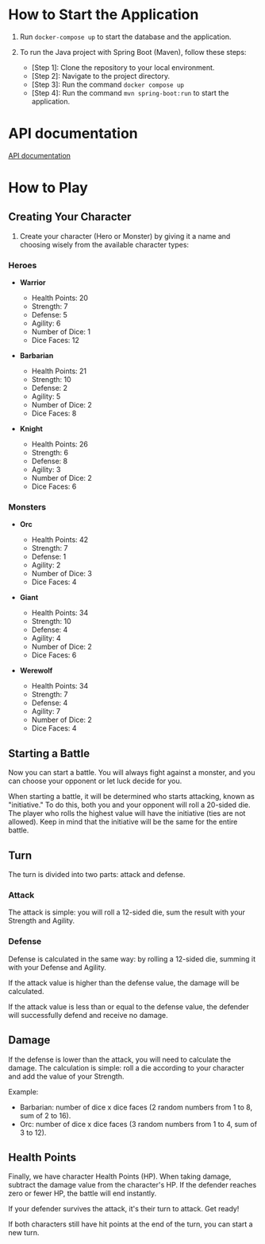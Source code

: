 # How to Start the Application

1. Run `docker-compose up` to start the database and the application.

2. To run the Java project with Spring Boot (Maven), follow these steps:
    - [Step 1]: Clone the repository to your local environment.
    - [Step 2]: Navigate to the project directory.
    - [Step 3]: Run the command `docker compose up`
    - [Step 4]: Run the command `mvn spring-boot:run` to start the application.

# API documentation

[API documentation](https://documenter.getpostman.com/view/29520786/2s9YC4WDd7)

# How to Play

## Creating Your Character

1. Create your character (Hero or Monster) by giving it a name and choosing wisely from the available character types:

### Heroes

- **Warrior**
    - Health Points: 20
    - Strength: 7
    - Defense: 5
    - Agility: 6
    - Number of Dice: 1
    - Dice Faces: 12

- **Barbarian**
    - Health Points: 21
    - Strength: 10
    - Defense: 2
    - Agility: 5
    - Number of Dice: 2
    - Dice Faces: 8

- **Knight**
    - Health Points: 26
    - Strength: 6
    - Defense: 8
    - Agility: 3
    - Number of Dice: 2
    - Dice Faces: 6

### Monsters

- **Orc**
    - Health Points: 42
    - Strength: 7
    - Defense: 1
    - Agility: 2
    - Number of Dice: 3
    - Dice Faces: 4

- **Giant**
    - Health Points: 34
    - Strength: 10
    - Defense: 4
    - Agility: 4
    - Number of Dice: 2
    - Dice Faces: 6

- **Werewolf**
    - Health Points: 34
    - Strength: 7
    - Defense: 4
    - Agility: 7
    - Number of Dice: 2
    - Dice Faces: 4

## Starting a Battle

Now you can start a battle. You will always fight against a monster, and you can choose your opponent or let luck decide
for you.

When starting a battle, it will be determined who starts attacking, known as "initiative." To do this, both you and your
opponent will roll a 20-sided die. The player who rolls the highest value will have the initiative (ties are not
allowed). Keep in mind that the initiative will be the same for the entire battle.

## Turn

The turn is divided into two parts: attack and defense.

### Attack

The attack is simple: you will roll a 12-sided die, sum the result with your Strength and Agility.

### Defense

Defense is calculated in the same way: by rolling a 12-sided die, summing it with your Defense and Agility.

If the attack value is higher than the defense value, the damage will be calculated.

If the attack value is less than or equal to the defense value, the defender will successfully defend and receive no
damage.

## Damage

If the defense is lower than the attack, you will need to calculate the damage. The calculation is simple: roll a die
according to your character and add the value of your Strength.

Example:

- Barbarian: number of dice x dice faces (2 random numbers from 1 to 8, sum of 2 to 16).
- Orc: number of dice x dice faces (3 random numbers from 1 to 4, sum of 3 to 12).

## Health Points

Finally, we have character Health Points (HP). When taking damage, subtract the damage value from the character's HP. If
the defender reaches zero or fewer HP, the battle will end instantly.

If your defender survives the attack, it's their turn to attack. Get ready!

If both characters still have hit points at the end of the turn, you can start a new turn.
